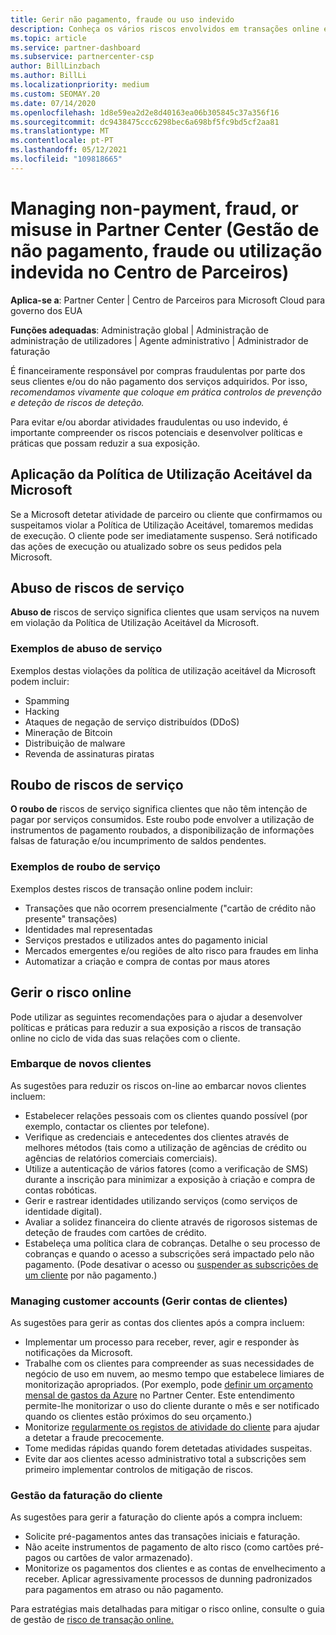 ```yaml
---
title: Gerir não pagamento, fraude ou uso indevido
description: Conheça os vários riscos envolvidos em transações online e as melhores práticas para gerir e mitigar esses riscos no Partner Center.
ms.topic: article
ms.service: partner-dashboard
ms.subservice: partnercenter-csp
author: BillLinzbach
ms.author: BillLi
ms.localizationpriority: medium
ms.custom: SEOMAY.20
ms.date: 07/14/2020
ms.openlocfilehash: 1d8e59ea2d2e8d40163ea06b305845c37a356f16
ms.sourcegitcommit: dc9438475ccc6298bec6a698bf5fc9bd5cf2aa81
ms.translationtype: MT
ms.contentlocale: pt-PT
ms.lasthandoff: 05/12/2021
ms.locfileid: "109818665"
---
```

# <a name="managing-non-payment-fraud-or-misuse-in-partner-center"></a>Managing non-payment, fraud, or misuse in Partner Center (Gestão de não pagamento, fraude ou utilização indevida no Centro de Parceiros)

**Aplica-se a**: Partner Center | Centro de Parceiros para Microsoft Cloud para governo dos EUA

**Funções adequadas**: Administração global | Administração de administração de utilizadores | Agente administrativo | Administrador de faturação

É financeiramente responsável por compras fraudulentas por parte dos seus clientes e/ou do não pagamento dos serviços adquiridos. Por isso, *recomendamos vivamente que coloque em prática controlos de prevenção e deteção de riscos de deteção.*

Para evitar e/ou abordar atividades fraudulentas ou uso indevido, é importante compreender os riscos potenciais e desenvolver políticas e práticas que possam reduzir a sua exposição.

## <a name="enforcement-of-microsoft-acceptable-use-policy"></a>Aplicação da Política de Utilização Aceitável da Microsoft

Se a Microsoft detetar atividade de parceiro ou cliente que confirmamos ou suspeitamos violar a Política de Utilização Aceitável, tomaremos medidas de execução. O cliente pode ser imediatamente suspenso. Será notificado das ações de execução ou atualizado sobre os seus pedidos pela Microsoft.

## <a name="abuse-of-service-risks"></a>Abuso de riscos de serviço

**Abuso de** riscos de serviço significa clientes que usam serviços na nuvem em violação da Política de Utilização Aceitável da Microsoft.

### <a name="examples-of-abuse-of-service"></a>Exemplos de abuso de serviço

Exemplos destas violações da política de utilização aceitável da Microsoft podem incluir:

- Spamming
- Hacking
- Ataques de negação de serviço distribuídos (DDoS)
- Mineração de Bitcoin
- Distribuição de malware
- Revenda de assinaturas piratas

## <a name="theft-of-service-risks"></a>Roubo de riscos de serviço

**O roubo de** riscos de serviço significa clientes que não têm intenção de pagar por serviços consumidos. Este roubo pode envolver a utilização de instrumentos de pagamento roubados, a disponibilização de informações falsas de faturação e/ou incumprimento de saldos pendentes.

### <a name="examples-of-service-theft"></a>Exemplos de roubo de serviço

Exemplos destes riscos de transação online podem incluir:

- Transações que não ocorrem presencialmente ("cartão de crédito não presente" transações)
- Identidades mal representadas
- Serviços prestados e utilizados antes do pagamento inicial
- Mercados emergentes e/ou regiões de alto risco para fraudes em linha
- Automatizar a criação e compra de contas por maus atores

## <a name="managing-online-risk"></a>Gerir o risco online

Pode utilizar as seguintes recomendações para o ajudar a desenvolver políticas e práticas para reduzir a sua exposição a riscos de transação online no ciclo de vida das suas relações com o cliente.

### <a name="onboarding-new-customers"></a>Embarque de novos clientes

As sugestões para reduzir os riscos on-line ao embarcar novos clientes incluem:

- Estabelecer relações pessoais com os clientes quando possível (por exemplo, contactar os clientes por telefone).
- Verifique as credenciais e antecedentes dos clientes através de melhores métodos (tais como a utilização de agências de crédito ou agências de relatórios comerciais comerciais).
- Utilize a autenticação de vários fatores (como a verificação de SMS) durante a inscrição para minimizar a exposição à criação e compra de contas robóticas.
- Gerir e rastrear identidades utilizando serviços (como serviços de identidade digital).
- Avaliar a solidez financeira do cliente através de rigorosos sistemas de deteção de fraudes com cartões de crédito.
- Estabeleça uma política clara de cobranças. Detalhe o seu processo de cobranças e quando o acesso a subscrições será impactado pelo não pagamento. (Pode desativar o acesso ou [suspender as subscrições de um cliente](create-a-new-subscription.md#suspend-a-subscription) por não pagamento.)

### <a name="managing-customer-accounts"></a>Managing customer accounts (Gerir contas de clientes)

As sugestões para gerir as contas dos clientes após a compra incluem:

- Implementar um processo para receber, rever, agir e responder às notificações da Microsoft.
- Trabalhe com os clientes para compreender as suas necessidades de negócio de uso em nuvem, ao mesmo tempo que estabelece limiares de monitorização apropriados. (Por exemplo, pode [definir um orçamento mensal de gastos da Azure](set-an-azure-spending-budget-for-your-customers.md) no Partner Center. Este entendimento permite-lhe monitorizar o uso do cliente durante o mês e ser notificado quando os clientes estão próximos do seu orçamento.)
- Monitorize [regularmente os registos de atividade do cliente](activity-logs.md) para ajudar a detetar a fraude precocemente.
- Tome medidas rápidas quando forem detetadas atividades suspeitas.
- Evite dar aos clientes acesso administrativo total a subscrições sem primeiro implementar controlos de mitigação de riscos.

### <a name="managing-customer-billing"></a>Gestão da faturação do cliente

As sugestões para gerir a faturação do cliente após a compra incluem:

- Solicite pré-pagamentos antes das transações iniciais e faturação.
- Não aceite instrumentos de pagamento de alto risco (como cartões pré-pagos ou cartões de valor armazenado).
- Monitorize os pagamentos dos clientes e as contas de envelhecimento a receber. Aplicar agressivamente processos de dunning padronizados para pagamentos em atraso ou não pagamento.

Para estratégias mais detalhadas para mitigar o risco online, consulte o guia de gestão de [risco de transação online.](https://query.prod.cms.rt.microsoft.com/cms/api/am/binary/RE4Bhtt)
